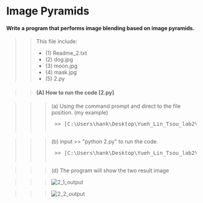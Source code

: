 # Image Pyramids
#### Write a program that performs image blending based on image pyramids.

>> This file include:  </br>
>>* (1) Readme_2.txt </br>
>>* (2) dog.jpg </br>
>>* (3) moon.jpg </br>
>>* (4) mask.jpg </br>
>>* (5) 2.py </br>

>> #### (A) How to run the code [2.py]

>>> (a) Using the command prompt and direct to the file position. (my example)
>>> <pre> >> [C:\Users\hank\Desktop\Yueh_Lin_Tsou_lab2\2]

>>> (b) input >> "python 2.py" to run the code.
>>> <pre> >> [C:\Users\hank\Desktop\Yueh_Lin_Tsou_lab2\2>python 2.py]

>>> (d) The program will show the two result image 

>>> ![2_1_output](https://user-images.githubusercontent.com/28382639/35773195-022b7970-0900-11e8-980d-cda0f202e59b.jpg)

>>> ![2_2_output](https://user-images.githubusercontent.com/28382639/35773202-152086ce-0900-11e8-814f-8e3ddf8f4568.jpeg)

